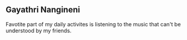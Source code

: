 ## Gayathri Nangineni
Favotite part of my daily activites is listening to the music that can't be understood by my friends. 
